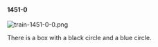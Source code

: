 #### 1451-0
![train-1451-0-0.png](https://github.com/lil-lab/nlvr/raw/master/nlvr/train/images/27/train-1451-0-0.png "train-1451-0-0.png")

There is a box with a black circle and a blue circle.